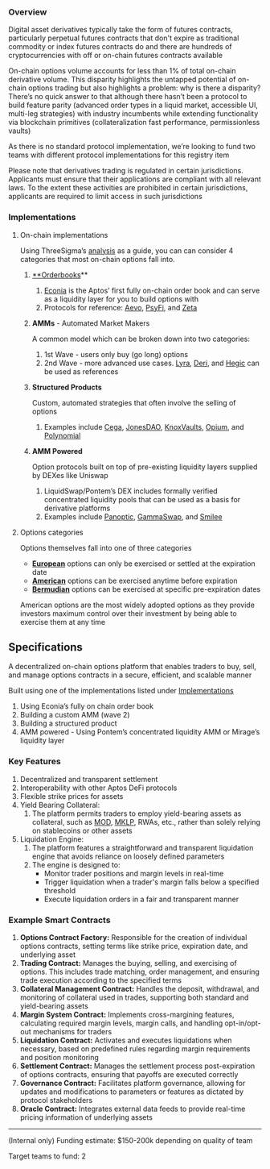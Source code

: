### Overview

Digital asset derivatives typically take the form of futures contracts, particularly perpetual futures contracts that don't expire as traditional commodity or index futures contracts do and there are hundreds of cryptocurrencies with off or on-chain futures contracts available

On-chain options volume accounts for less than 1% of total on-chain derivative volume. This disparity highlights the untapped potential of on-chain options trading but also highlights a problem: why is there a disparity? There’s no quick answer to that although there hasn’t been a protocol to build feature parity (advanced order types in a liquid market, accessible UI, multi-leg strategies) with industry incumbents while extending functionality via blockchain primitives (collateralization fast performance, permissionless vaults)

As there is no standard protocol implementation, we’re looking to fund two teams with different protocol implementations for this registry item

Please note that derivatives trading is regulated in certain jurisdictions. Applicants must ensure that their applications are compliant with all relevant laws. To the extent these activities are prohibited in certain jurisdictions, applicants are required to limit access in such jurisdictions

### Implementations

1. On-chain implementations
    
    Using ThreeSigma’s [analysis](https://threesigma.xyz/blog/defi-options-landscape) as a guide, you can can consider 4 categories that most on-chain options fall into.
    
    1. [**Orderbooks](https://www.investopedia.com/terms/o/order-book.asp)** 
        1. [Econia](https://www.econialabs.com/) is the Aptos’ first fully on-chain order book and can serve as a liquidity layer for you to build options with 
        2. Protocols for reference: [Aevo](https://www.aevo.xyz/), [PsyFi](https://www.psyfi.io/), and [Zeta](https://www.zeta.markets/)
    2. **AMMs** - Automated Market Makers
        
        A common model which can be broken down into two categories:
        
        1. 1st Wave - users only buy (go long) options
        2. 2nd Wave - more advanced use cases. [Lyra](https://lyra.finance/), [Deri](https://deri.io/), and [Hegic](https://www.hegic.co/) can be used as references
    3. **Structured Products**
        
        Custom, automated strategies that often involve the selling of options
        
        1. Examples include [Cega](https://app.cega.fi/), [JonesDAO](https://www.jonesdao.io/), [KnoxVaults](https://www.knoxvaults.com/), [Opium](https://opium.finance/), and [Polynomial](https://www.polynomial.fi/)
    4. **AMM Powered**
        
        Option protocols built on top of pre-existing liquidity layers supplied by DEXes like Uniswap
        
        1. LiquidSwap/Pontem’s DEX includes formally verified concentrated liquidity pools that can be used as a basis for derivative platforms
        2. Examples include [Panoptic](https://www.panoptic.xyz/), [GammaSwap](https://gammaswap.com/), and [Smilee](https://smilee.finance/)
2. Options categories
    
    Options themselves fall into one of three categories
    
    - [**European**](https://www.investopedia.com/terms/e/europeanoption.asp) options can only be exercised or settled at the expiration date
    - [**American**](https://www.google.com/search?q=investopedia+american+options&sourceid=chrome&ie=UTF-8) options can be exercised anytime before expiration
    - [**Bermudian**](https://www.investopedia.com/terms/b/bermuda.asp) options can be exercised at specific pre-expiration dates
    
    American options are the most widely adopted options as they provide investors maximum control over their investment by being able to exercise them at any time


## Specifications

A decentralized on-chain options platform that enables traders to buy, sell, and manage options contracts in a secure, efficient, and scalable manner 

Built using one of the implementations listed under [Implementations](https://www.notion.so/Registry-Options-edcf6446583147deadc341f90a97c555?pvs=21)

1. Using Econia’s fully on chain order book
2. Building a custom AMM (wave 2)
3. Building a structured product
4. AMM powered - Using Pontem’s concentrated liquidity AMM or Mirage’s liquidity layer

### **Key Features**

1. Decentralized and transparent settlement
2. Interoperability with other Aptos DeFi protocols
3. Flexible strike prices for assets
4. Yield Bearing Collateral: 
    1. The platform permits traders to employ yield-bearing assets as collateral, such as [MOD](https://docs.thala.fi/thala-protocol-design/move-dollar-mod/stablecoin), [MKLP](https://docs.merkle.trade/merkle-lp), RWAs, etc., rather than solely relying on stablecoins or other assets
5. Liquidation Engine: 
    1. The platform features a straightforward and transparent liquidation engine that avoids reliance on loosely defined parameters
    2. The engine is designed to:
        - Monitor trader positions and margin levels in real-time
        - Trigger liquidation when a trader's margin falls below a specified threshold
        - Execute liquidation orders in a fair and transparent manner

### Example Smart Contracts

1. **Options Contract Factory:** Responsible for the creation of individual options contracts, setting terms like strike price, expiration date, and underlying asset
2. **Trading Contract:** Manages the buying, selling, and exercising of options. This includes trade matching, order management, and ensuring trade execution according to the specified terms
3. **Collateral Management Contract:** Handles the deposit, withdrawal, and monitoring of collateral used in trades, supporting both standard and yield-bearing assets
4. **Margin System Contract:** Implements cross-margining features, calculating required margin levels, margin calls, and handling opt-in/opt-out mechanisms for traders
5. **Liquidation Contract:** Activates and executes liquidations when necessary, based on predefined rules regarding margin requirements and position monitoring
6. **Settlement Contract:** Manages the settlement process post-expiration of options contracts, ensuring that payoffs are executed correctly
7. **Governance Contract:** Facilitates platform governance, allowing for updates and modifications to parameters or features as dictated by protocol stakeholders
8. **Oracle Contract:** Integrates external data feeds to provide real-time pricing information of underlying assets

---

(Internal only) Funding estimate: $150-200k depending on quality of team

Target teams to fund: 2
